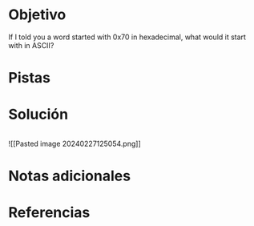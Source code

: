 # Objetivo
If I told you a word started with 0x70 in hexadecimal, what would it start with in ASCII?
# Pistas
# Solución
```

```
![[Pasted image 20240227125054.png]]
# Notas adicionales
# Referencias